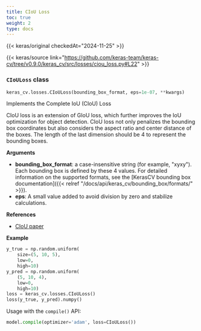 ```yaml
---
title: CIoU Loss
toc: true
weight: 2
type: docs
---
```


{{< keras/original checkedAt="2024-11-25" >}}

{{< keras/source link="https://github.com/keras-team/keras-cv/tree/v0.9.0/keras_cv/src/losses/ciou_loss.py#L22" >}}

### `CIoULoss` class

```python
keras_cv.losses.CIoULoss(bounding_box_format, eps=1e-07, **kwargs)
```

Implements the Complete IoU (CIoU) Loss

CIoU loss is an extension of GIoU loss, which further improves the IoU
optimization for object detection. CIoU loss not only penalizes the
bounding box coordinates but also considers the aspect ratio and center
distance of the boxes. The length of the last dimension should be 4 to
represent the bounding boxes.

**Arguments**

- **bounding_box_format**: a case-insensitive string (for example, "xyxy").
  Each bounding box is defined by these 4 values. For detailed
  information on the supported formats, see the [KerasCV bounding box
  documentation]({{< relref "/docs/api/keras_cv/bounding_box/formats/" >}}).
- **eps**: A small value added to avoid division by zero and stabilize
  calculations.

**References**

- [CIoU paper](https://arxiv.org/pdf/2005.03572.pdf)

**Example**

```python
y_true = np.random.uniform(
    size=(5, 10, 5),
    low=0,
    high=10)
y_pred = np.random.uniform(
    (5, 10, 4),
    low=0,
    high=10)
loss = keras_cv.losses.CIoULoss()
loss(y_true, y_pred).numpy()
```

Usage with the `compile()` API:

```python
model.compile(optimizer='adam', loss=CIoULoss())
```
